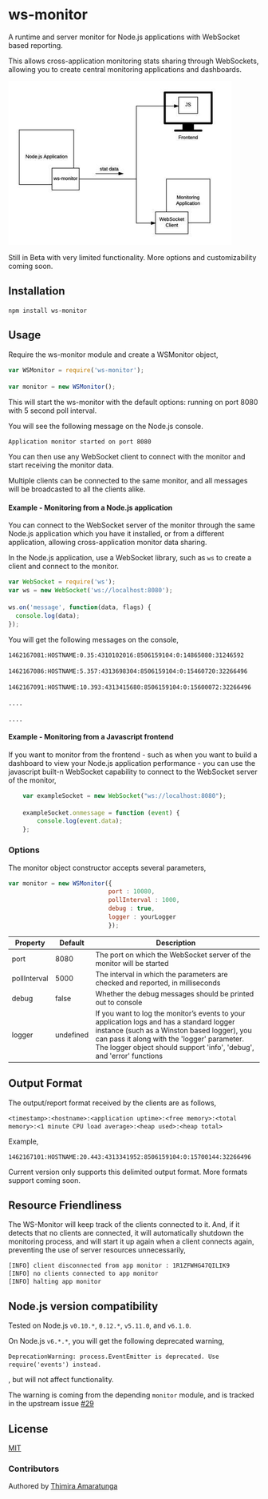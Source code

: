 # ws-monitor

A runtime and server monitor for Node.js applications with WebSocket based reporting.

This allows cross-application monitoring stats sharing through WebSockets, allowing you to create central monitoring applications and dashboards.

![ws-monitor usage](docs/ws-monitor.jpg?raw=true "ws-monitor usage")

Still in Beta with very limited functionality. More options and customizability coming soon.

## Installation

    npm install ws-monitor

## Usage

Require the ws-monitor module and create a WSMonitor object,

```js
var WSMonitor = require('ws-monitor');

var monitor = new WSMonitor();
```

This will start the ws-monitor with the default options: running on port 8080 with 5 second poll interval.

You will see the following message on the Node.js console.

    Application monitor started on port 8080

You can then use any WebSocket client to connect with the monitor and start receiving the monitor data.

Multiple clients can be connected to the same monitor, and all messages will be broadcasted to all the clients alike.

#### Example - Monitoring from a Node.js application

You can connect to the WebSocket server of the monitor through the same Node.js application which you have it installed, or from a different application, allowing cross-application monitor data sharing.

In the Node.js application, use a WebSocket library, such as `ws` to create a client and connect to the monitor.

```js
var WebSocket = require('ws');
var ws = new WebSocket('ws://localhost:8080');

ws.on('message', function(data, flags) {
  console.log(data);
});
```

You will get the following messages on the console,

    1462167081:HOSTNAME:0.35:4310102016:8506159104:0:14865080:31246592

    1462167086:HOSTNAME:5.357:4313698304:8506159104:0:15460720:32266496

    1462167091:HOSTNAME:10.393:4313415680:8506159104:0:15600072:32266496

    ....

    ....

#### Example - Monitoring from a Javascript frontend

If you want to monitor from the frontend - such as when you want to build a dashboard to view your Node.js application performance - you can use the javascript built-n WebSocket capability to connect to the WebSocket server of the monitor,

```js
    var exampleSocket = new WebSocket("ws://localhost:8080");

    exampleSocket.onmessage = function (event) {
        console.log(event.data);
    };
```

### Options

The monitor object constructor accepts several parameters,

```js
var monitor = new WSMonitor({
                            port : 10080,
                            pollInterval : 1000,
                            debug : true,
                            logger : yourLogger
                            });
```

| Property  | Default   | Description |
|-----------|-----------|-------------|
| port          | 8080      | The port on which the WebSocket server of the monitor will be started |
| pollInterval  | 5000      | The interval in which the parameters are checked and reported, in milliseconds |
| debug         | false     | Whether the debug messages should be printed out to console |
| logger        | undefined | If you want to log the monitor’s events to your application logs and has a standard logger instance (such as a Winston based logger), you can pass it along with the 'logger' parameter. The logger object should support 'info', 'debug', and 'error' functions |

## Output Format

The output/report format received by the clients are as follows,

    <timestamp>:<hostname>:<application uptime>:<free memory>:<total memory>:<1 minute CPU load average>:<heap used>:<heap total>

Example,

    1462167101:HOSTNAME:20.443:4313341952:8506159104:0:15700144:32266496

Current version only supports this delimited output format. More formats support coming soon.

## Resource Friendliness

The WS-Monitor will keep track of the clients connected to it. And, if it detects that no clients are connected, it will automatically shutdown the monitoring process, and will start it up again when a client connects again, preventing the use of server resources unnecessarily,

    [INFO] client disconnected from app monitor : 1R1ZFWHG47QILIK9
    [INFO] no clients connected to app monitor
    [INFO] halting app monitor

## Node.js version compatibility

Tested on Node.js `v0.10.*`, `0.12.*`, `v5.11.0`, and `v6.1.0`.

On Node.js `v6.*.*`, you will get the following deprecated warning,

    DeprecationWarning: process.EventEmitter is deprecated. Use require('events') instead.

, but will not affect functionality.

The warning is coming from the depending `monitor` module, and is tracked in the upstream issue [#29](https://github.com/lorenwest/node-monitor/issues/29)

## License

[MIT](LICENSE)

### Contributors

Authored by [Thimira Amaratunga](https://github.com/Thimira)
